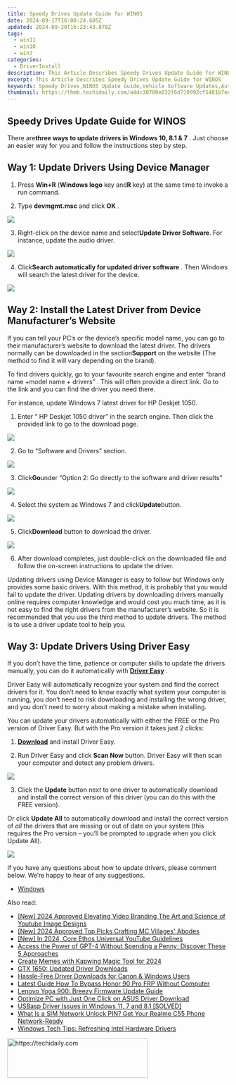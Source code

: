 ```yaml
---
title: Speedy Drives Update Guide for WINOS
date: 2024-09-17T16:00:24.605Z
updated: 2024-09-20T16:23:43.878Z
tags:
  - win11
  - win10
  - win7
categories:
  - DriverInstall
description: This Article Describes Speedy Drives Update Guide for WINOS
excerpt: This Article Describes Speedy Drives Update Guide for WINOS
keywords: Speedy Drives,WINOS Update Guide,Vehicle Software Updates,Automotive Driving System Guide,WINOS Performance Enhancement,Vehicle Telematics Updates,Car Software Troubleshooting Guide
thumbnail: https://thmb.techidaily.com/a4dc30780e032f6d710992cf5481b7eec2d5a638075023e09360ad01372b41d6.jpg
---
```


## Speedy Drives Update Guide for WINOS

 There are**three ways to update drivers in Windows 10, 8.1 & 7** . Just choose an easier way for you and follow the instructions step by step.

## **Way 1: Update Drivers Using Device Manager**

 1) Press **Win+R** (**Windows logo** key and**R** key) at the same time to invoke a run command.

 2) Type **devmgmt.msc**  and click **OK** .  

![](https://images.drivereasy.com/wp-content/uploads/2016/04/img_5704c0cf36222.png)

3) Right-click on the device name and select**Update Driver Software**. For instance, update the audio driver.

![](https://images.drivereasy.com/wp-content/uploads/2016/04/img_5704c1203c6a5.png)
  
 4) Click**Search automatically for updated driver software** . Then Windows will search the latest driver for the device.

![](https://images.drivereasy.com/wp-content/uploads/2016/04/img_5704bffe56812.png)

## **Way 2: Install the Latest Driver from Device Manufacturer’s Website**

If you can tell your PC’s or the device’s specific model name, you can go to their manufacturer’s website to download the latest driver.  The drivers normally can be downloaded in the section**Support** on the website (The method to find it will vary depending on the brand).
  
 To find drivers quickly, go to your favourite search engine and enter “brand name +model name + drivers” . This will often provide a direct link. Go to the link and you can find the driver you need there.  
  
For instance, update Windows 7 latest driver for HP Deskjet 1050\.
  
1) Enter “  HP Deskjet 1050 driver” in the search engine. Then click the provided link to go to the download page.  
  
![](https://images.drivereasy.com/wp-content/uploads/2016/04/img_5704c482e00c6.png)

2) Go to “Software and Drivers” section.
  
![](https://images.drivereasy.com/wp-content/uploads/2016/04/img_5704c4cd32fe4.png)

3) Click**Go**under “Option 2: Go directly to the software and driver results”  
  
![](https://images.drivereasy.com/wp-content/uploads/2016/04/img_5704c73bc220d.png)

4) Select the system as Windows 7 and click**Update**button.  
  
![](https://images.drivereasy.com/wp-content/uploads/2016/04/img_5704c7f386932.png)
  
 5) Click**Download** button to download the driver.
  
![](https://images.drivereasy.com/wp-content/uploads/2016/04/img_5704c86c16912.png)
  
 6) After download completes, just double-click on the downloaded file and follow the on-screen instructions to update the driver.

 Updating drivers using Device Manager is easy to follow but Windows only provides some basic drivers. With this method, it is probably that you would fail to update the driver. Updating drivers by downloading drivers manually online requires computer knowledge and would cost you much time, as it is not easy to find the right drivers from the manufacturer’s website. So it is recommended that you use the third method to update drivers. The method is to use a driver update tool to help you.
  
## **Way 3: Update Drivers Using Driver Easy**

 If you don’t have the time, patience or computer skills to update the drivers manually, you can do it automatically with **[Driver Easy](https://tools.techidaily.com/drivereasy/download/)**  .

 Driver Easy will automatically recognize your system and find the correct drivers for it. You don’t need to know exactly what system your computer is running, you don’t need to risk downloading and installing the wrong driver, and you don’t need to worry about making a mistake when installing.

 You can update your drivers automatically with either the FREE or the Pro version of Driver Easy. But with the Pro version it takes just 2 clicks:

 1) **[Download](https://tools.techidaily.com/drivereasy/download/)**   and install Driver Easy.

 2) Run Driver Easy and click **Scan Now**   button. Driver Easy will then scan your computer and detect any problem drivers.

![](https://images.drivereasy.com/wp-content/uploads/2017/11/img_5a0d04344aee6.png)

 3) Click the **Update** button next to one driver to automatically download and install the correct version of this driver (you can do this with the FREE version).

 Or click **Update All**  to automatically download and install the correct version of _all_   the drivers that are missing or out of date on your system (this requires the Pro version – you’ll be prompted to upgrade when you click Update All).

![](https://images.drivereasy.com/wp-content/uploads/2017/11/img_5a0d043baaa32.jpg)

 If you have any questions about how to update drivers, please comment below. We’re happy to hear of any suggestions.

* [Windows](https://tools.techidaily.com/drivereasy/download/)

<ins class="adsbygoogle"
     style="display:block"
     data-ad-format="autorelaxed"
     data-ad-client="ca-pub-7571918770474297"
     data-ad-slot="1223367746"></ins>

<ins class="adsbygoogle"
     style="display:block"
     data-ad-client="ca-pub-7571918770474297"
     data-ad-slot="8358498916"
     data-ad-format="auto"
     data-full-width-responsive="true"></ins>

<span class="atpl-alsoreadstyle">Also read:</span>
<div><ul>
<li><a href="https://facebook-video-footage.techidaily.com/new-2024-approved-elevating-video-branding-the-art-and-science-of-youtube-image-designs/"><u>[New] 2024 Approved Elevating Video Branding The Art and Science of Youtube Image Designs</u></a></li>
<li><a href="https://screen-capture.techidaily.com/new-2024-approved-top-picks-crafting-mc-villages-abodes/"><u>[New] 2024 Approved Top Picks Crafting MC Villages' Abodes</u></a></li>
<li><a href="https://facebook-video-share.techidaily.com/new-in-2024-core-ethos-universal-youtube-guidelines/"><u>[New] In 2024, Core Ethos Universal YouTube Guidelines</u></a></li>
<li><a href="https://tech-revival.techidaily.com/access-the-power-of-gpt-4-without-spending-a-penny-discover-these-5-approaches/"><u>Access the Power of GPT-4 Without Spending a Penny: Discover These 5 Approaches</u></a></li>
<li><a href="https://extra-hints.techidaily.com/create-memes-with-kapwing-magic-tool-for-2024/"><u>Create Memes with Kapwing Magic Tool for 2024</u></a></li>
<li><a href="https://driver-install.techidaily.com/gtx-1650-updated-driver-downloads/"><u>GTX 1650: Updated Driver Downloads</u></a></li>
<li><a href="https://driver-install.techidaily.com/hassle-free-driver-downloads-for-canon-and-windows-users/"><u>Hassle-Free Driver Downloads for Canon & Windows Users</u></a></li>
<li><a href="https://bypass-frp.techidaily.com/latest-guide-how-to-bypass-honor-90-pro-frp-without-computer-by-drfone-android/"><u>Latest Guide How To Bypass Honor 90 Pro FRP Without Computer</u></a></li>
<li><a href="https://driver-install.techidaily.com/lenovo-yoga-900-breezy-firmware-update-guide/"><u>Lenovo Yoga 900: Breezy Firmware Update Guide</u></a></li>
<li><a href="https://driver-install.techidaily.com/optimize-pc-with-just-one-click-on-asus-driver-download/"><u>Optimize PC with Just One Click on ASUS Driver Download</u></a></li>
<li><a href="https://driver-install.techidaily.com/usbasp-driver-issues-in-windows-11-7-and-81-solved/"><u>USBasp Driver Issues in Windows 11, 7 and 8.1 [SOLVED]</u></a></li>
<li><a href="https://sim-unlock.techidaily.com/what-is-a-sim-network-unlock-pin-get-your-realme-c55-phone-network-ready-by-drfone-android/"><u>What Is a SIM Network Unlock PIN? Get Your Realme C55 Phone Network-Ready</u></a></li>
<li><a href="https://driver-install.techidaily.com/windows-tech-tips-refreshing-intel-hardware-drivers/"><u>Windows Tech Tips: Refreshing Intel Hardware Drivers</u></a></li>
</ul></div>

<!-- affiliate ads begin -->
<a href="https://aligracehair.sjv.io/c/5597632/2135371/19272" target="_top" id="2135371">
  <img src="//a.impactradius-go.com/display-ad/19272-2135371" border="0" alt="https://techidaily.com" width="320" height="90"/>
</a>
<img height="0" width="0" src="https://aligracehair.sjv.io/i/5597632/2135371/19272" style="position:absolute;visibility:hidden;" border="0" />
<!-- affiliate ads end -->

